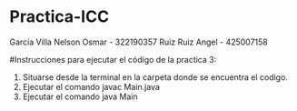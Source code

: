 # Practica-ICC

García Villa Nelson Osmar - 322190357
Ruiz Ruiz Angel - 425007158

#Instrucciones para ejecutar el código de la practica 3:

1. Situarse desde la terminal en la carpeta donde se encuentra el codigo.
2. Ejecutar el comando javac Main.java
3. Ejecutar el comando java Main
